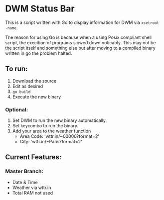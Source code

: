 # DWM Status Bar
This is a script written with Go to display information for DWM via `xsetroot -name`.

The reason for using Go is because when a using Posix compliant shell script, 
the execition of programs slowed down noticably.
This may not be the script itself and something else but after moving to a 
compiled binary written in go the problem halted.

## To run:
1. Download the source
1. Edit as desired
1. `go build`
2. Execute the new binary

### Optional:
1. Set DWM to run the new binary automatically.
2. Set keycombo to run the binary.
3. Add your area to the weather function
   - Area Code: 'wttr.in/~00000?format=2' 
   - City: 'wttr.in/~Paris?format=2'

## Current Features:
### Master Branch:
- Date & Time
- Weather via wttr.in
- Total RAM not used